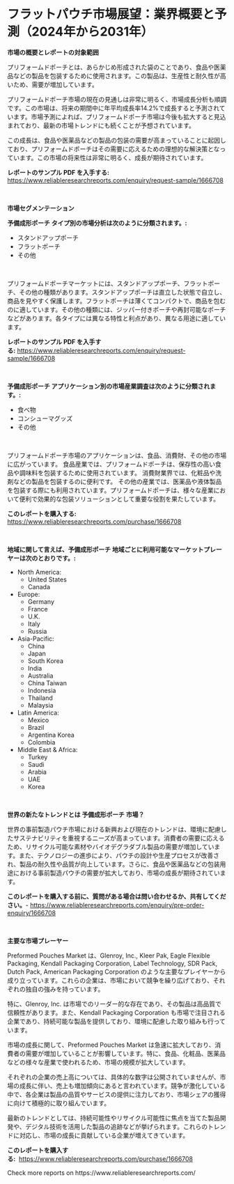 <p><h1>フラットパウチ市場展望：業界概要と予測（2024年から2031年）</h1></p><p><strong>市場の概要とレポートの対象範囲</strong></p>
<p><p>プリフォームドポーチとは、あらかじめ形成された袋のことであり、食品や医薬品などの製品を包装するために使用されます。この製品は、生産性と耐久性が高いため、需要が増加しています。</p><p>プリフォームドポーチ市場の現在の見通しは非常に明るく、市場成長分析も順調です。この市場は、将来の期間中に年平均成長率14.2%で成長すると予測されています。市場予測によれば、プリフォームドポーチ市場は今後も拡大すると見込まれており、最新の市場トレンドにも続くことが予想されています。</p><p>この成長は、食品や医薬品などの製品の包装の需要が高まっていることに起因しており、プリフォームドポーチはその需要に応えるための理想的な解決策となっています。この市場の将来性は非常に明るく、成長が期待されています。</p></p>
<p><strong>レポートのサンプル PDF を入手する:</strong> <a href="https://www.reliableresearchreports.com/enquiry/request-sample/1666708">https://www.reliableresearchreports.com/enquiry/request-sample/1666708</a></p>
<p>&nbsp;</p>
<p><strong>市場セグメンテーション</strong></p>
<p><strong>予備成形ポーチ タイプ別の市場分析は次のように分類されます。:</strong></p>
<p><ul><li>スタンドアップポーチ</li><li>フラットポーチ</li><li>その他</li></ul></p>
<p>&nbsp;</p>
<p><p>プリフォームドポーチマーケットには、スタンドアップポーチ、フラットポーチ、その他の種類があります。スタンドアップポーチは直立した状態で自立し、商品を見やすく保護します。フラットポーチは薄くてコンパクトで、商品を包むのに適しています。その他の種類には、ジッパー付きポーチや再封可能なポーチなどがあります。各タイプには異なる特性と利点があり、異なる用途に適しています。</p></p>
<p><strong>レポートのサンプル PDF を入手する:</strong>&nbsp;<a href="https://www.reliableresearchreports.com/enquiry/request-sample/1666708">https://www.reliableresearchreports.com/enquiry/request-sample/1666708</a></p>
<p>&nbsp;</p>
<p><strong> 予備成形ポーチ アプリケーション別の市場産業調査は次のように分類されます。:</strong></p>
<p><ul><li>食べ物</li><li>コンシューマグッズ</li><li>その他</li></ul></p>
<p>&nbsp;</p>
<p><p>プリフォームドポーチ市場のアプリケーションは、食品、消費財、その他の市場に広がっています。 食品産業では、プリフォームドポーチは、保存性の高い食品や調味料を包装するために使用されています。 消費財業界では、化粧品や洗剤などの製品を包装するのに便利です。 その他の産業では、医薬品や液体製品を包装する際にも利用されています。プリフォームドポーチは、様々な産業において便利で効果的な包装ソリューションとして重要な役割を果たしています。</p></p>
<p><strong>このレポートを購入する:</strong>&nbsp; <a href="https://www.reliableresearchreports.com/purchase/1666708">https://www.reliableresearchreports.com/purchase/1666708</a></p>
<p>&nbsp;</p>
<p><strong>地域に関して言えば、予備成形ポーチ 地域ごとに利用可能なマーケットプレーヤーは次のとおりです。:</strong></p>
<p><ul>
    <li>
        North America:
        <ul>
            <li>United States</li>
            <li>Canada</li>
        </ul>
    </li>
    <li>
        Europe:
        <ul>
            <li>Germany</li>
            <li>France</li>
            <li>U.K.</li>
            <li>Italy</li>
            <li>Russia</li>
        </ul>
    </li>
    <li>
        Asia-Pacific:
        <ul>
            <li>China</li>
            <li>Japan</li>
            <li>South Korea</li>
            <li>India</li>
            <li>Australia</li>
            <li>China Taiwan</li>
            <li>Indonesia</li>
            <li>Thailand</li>
            <li>Malaysia</li>
        </ul>
    </li>
    <li>
        Latin America:
        <ul>
            <li>Mexico</li>
            <li>Brazil</li>
            <li>Argentina Korea</li>
            <li>Colombia</li>
        </ul>
    </li>
    <li>
        Middle East & Africa:
        <ul>
            <li>Turkey</li>
            <li>Saudi</li>
            <li>Arabia</li>
            <li>UAE</li>
            <li>Korea</li>
        </ul>
    </li>
    </ul></p>
<p>&nbsp;</p>
<p><strong>世界の新たなトレンドとは 予備成形ポーチ 市場？</strong></p>
<p><p>世界の事前製造パウチ市場における新興および現在のトレンドは、環境に配慮したサステナビリティを重視するニーズが高まっています。消費者の需要に応えるため、リサイクル可能な素材やバイオデグラダブル製品の需要が増加しています。また、テクノロジーの進歩により、パウチの設計や生産プロセスが改善され、製品の耐久性や品質が向上しています。さらに、食品や医薬品などの包装用途における事前製造パウチの需要が拡大しており、市場の成長が期待されています。</p></p>
<p><strong>このレポートを購入する前に、質問がある場合は問い合わせるか、共有してください。</strong>- <a href="https://www.reliableresearchreports.com/enquiry/pre-order-enquiry/1666708">https://www.reliableresearchreports.com/enquiry/pre-order-enquiry/1666708</a></p>
<p>&nbsp;</p>
<p><strong>主要な市場プレーヤー</strong></p>
<p><p>Preformed Pouches Market は、Glenroy, Inc., Kleer Pak, Eagle Flexible Packaging, Kendall Packaging Corporation, Label Technology, SDR Pack, Dutch Pack, American Packaging Corporation のような主要なプレイヤーから成り立っています。これらの企業は、市場において競争を繰り広げており、それぞれの独自の強みを持っています。</p><p>特に、Glenroy, Inc. は市場でのリーダー的な存在であり、その製品は高品質で信頼性があります。また、Kendall Packaging Corporation も市場で注目される企業であり、持続可能な製品を提供しており、環境に配慮した取り組みも行っています。</p><p>市場の成長に関して、Preformed Pouches Market は急速に拡大しており、消費者の需要が増加していることが影響しています。特に、食品、化粧品、医薬品などの様々な産業で使われるため、市場の規模が拡大しています。</p><p>それぞれの企業の売上高については、具体的な数字は公開されていませんが、市場の成長に伴い、売上も増加傾向にあると言われています。競争が激化している中で、各企業は製品の品質やサービスの提供に注力しており、市場シェアの獲得に向けて積極的に取り組んでいます。</p><p>最新のトレンドとしては、持続可能性やリサイクル可能性に焦点を当てた製品開発や、デジタル技術を活用した製品の追跡などが挙げられます。これらのトレンドに対応し、市場の成長に貢献している企業が増えてきています。</p></p>
<p><strong>このレポートを購入する:</strong>&nbsp;&nbsp;<a href="https://www.reliableresearchreports.com/purchase/1666708">https://www.reliableresearchreports.com/purchase/1666708</a></p>
<p>Check more reports on https://www.reliableresearchreports.com/</p>